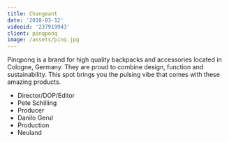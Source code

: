 ```yaml
---
title: Changeant
date: '2018-03-12'
videoid: '237919943'
client: pinqponq
image: /assets/pinq.jpg
---
```

Pinqponq is a brand for high quality backpacks and accessories located in Cologne, Germany. They are proud to combine design, function and sustainability. This spot brings you the pulsing vibe that comes with these amazing products. 

* Director/DOP/Editor
* Pete Schilling
* Producer
* Danilo Gerul
* Production
* Neuland